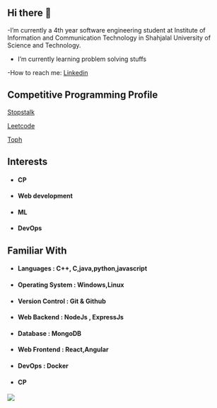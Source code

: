 ## Hi there 👋

-I’m currently a 4th year software engineering student at Institute of Information and Communication Technology in Shahjalal University of Science and Technology.
- I’m currently learning problem solving stuffs

-How to reach me: [Linkedin](https://www.linkedin.com/in/shreshthajit-das-7001261a3/) 

## Competitive Programming Profile
[Stopstalk](https://www.stopstalk.com/user/profile/shreshthajit5)

[Leetcode](https://leetcode.com/shreshthajit/)

[Toph](https://toph.co/u/SDJ_sust)

## Interests
- #### CP
- #### Web development
- #### ML
- #### DevOps

## Familiar With
- #### Languages : C++, C,java,python,javascript
- #### Operating System : Windows,Linux
- #### Version Control : Git & Github
- #### Web Backend : NodeJs , ExpressJs
- #### Database : MongoDB
- #### Web Frontend : React,Angular
- #### DevOps : Docker
- #### CP


<img src="https://github-readme-stats.vercel.app/api?username=shreshthajit&&show_icons=true&title_color=154360&icon_color=bb2acf&text_color=151515&bg_color=ADD8E6">
